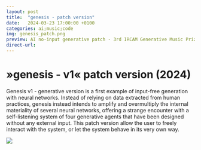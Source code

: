 ```yaml
---
layout: post
title:  "genesis - patch version"
date:   2024-03-23 17:00:00 +0100
categories: ai;music;code
img: genesis_patch.png
preview: AI no-input generative patch - 3rd IRCAM Generative Music Prize
direct-url: 
---
```


# »genesis - v1« patch version  (2024)




Genesis v1 - generative version is a first example of input-free generation with neural networks. Instead of relying on data extracted from human practices, genesis instead intends to amplify and overmultiply the internal materiality of several neural networks, offering a strange encounter with a self-listening system of four generative agents that have been designed without any external input. This patch version allow the user to freely interact with the system, or let the system behave in its very own way. 

<img src="https://forum.ircam.fr/media/uploads/GMP2024/thumbs/gmp_awards_30_ans_forum._-_3rd.jpg/gmp_awards_30_ans_forum._-_3rd-500x375.jpg"/>